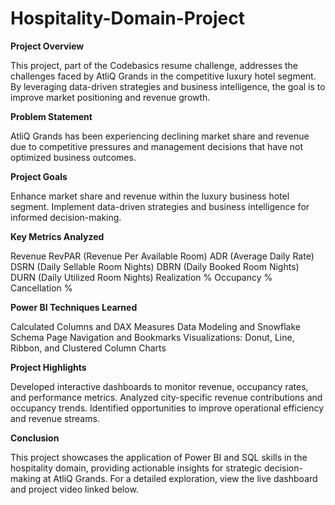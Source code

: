 # Hospitality-Domain-Project

**Project Overview**

This project, part of the Codebasics resume challenge, addresses the challenges faced by AtliQ Grands in the competitive luxury hotel segment. By leveraging data-driven strategies and business intelligence, the goal is to improve market positioning and revenue growth.

**Problem Statement**

AtliQ Grands has been experiencing declining market share and revenue due to competitive pressures and management decisions that have not optimized business outcomes.

**Project Goals**

Enhance market share and revenue within the luxury business hotel segment.
Implement data-driven strategies and business intelligence for informed decision-making.

**Key Metrics Analyzed**

Revenue
RevPAR (Revenue Per Available Room)
ADR (Average Daily Rate)
DSRN (Daily Sellable Room Nights)
DBRN (Daily Booked Room Nights)
DURN (Daily Utilized Room Nights)
Realization %
Occupancy %
Cancellation %

**Power BI Techniques Learned**

Calculated Columns and DAX Measures
Data Modeling and Snowflake Schema
Page Navigation and Bookmarks
Visualizations: Donut, Line, Ribbon, and Clustered Column Charts

**Project Highlights**

Developed interactive dashboards to monitor revenue, occupancy rates, and performance metrics.
Analyzed city-specific revenue contributions and occupancy trends.
Identified opportunities to improve operational efficiency and revenue streams.

**Conclusion**

This project showcases the application of Power BI and SQL skills in the hospitality domain, providing actionable insights for strategic decision-making at AtliQ Grands. For a detailed exploration, view the live dashboard and project video linked below.

